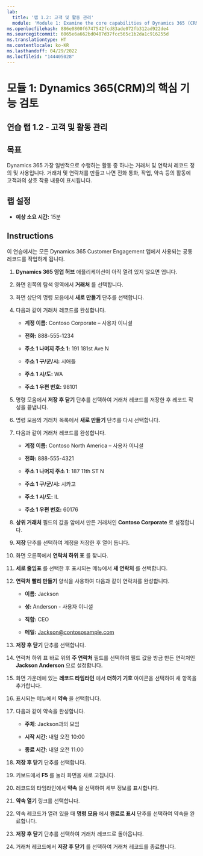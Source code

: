 ```yaml
---
lab:
  title: '랩 1.2: 고객 및 활동 관리'
  module: 'Module 1: Examine the core capabilities of Dynamics 365 (CRM)'
ms.openlocfilehash: 886e0800f6747542fcd83ade072fb312ad922de4
ms.sourcegitcommit: 6065e6a662bd0407d37fcc565c1b2da1c916255d
ms.translationtype: HT
ms.contentlocale: ko-KR
ms.lasthandoff: 04/29/2022
ms.locfileid: "144405028"
---
```

<a name="module-1-examine-the-core-capabilities-of-dynamics-365-crm"></a>모듈 1: Dynamics 365(CRM)의 핵심 기능 검토
========================

## <a name="practice-lab-12---manage-customers-and-activities"></a>연습 랩 1.2 - 고객 및 활동 관리

## <a name="objectives"></a>목표

Dynamics 365 가장 일반적으로 수행하는 활동 중 하나는 거래처 및 연락처 레코드 정의 및 사용입니다. 거래처 및 연락처를 만들고 나면 전화 통화, 작업, 약속 등의 활동에 고객과의 상호 작용 내용이 표시됩니다.

## <a name="lab-setup"></a>랩 설정

  - **예상 소요 시간:** 15분

## <a name="instructions"></a>Instructions

이 연습에서는 모든 Dynamics 365 Customer Engagement 앱에서 사용되는 공통 레코드를 작업하게 됩니다. 

1. **Dynamics 365 영업 허브** 애플리케이션이 아직 열려 있지 않으면 엽니다. 

2. 화면 왼쪽의 탐색 영역에서 **거래처** 를 선택합니다. 

3. 화면 상단의 명령 모음에서 **새로 만들기** 단추를 선택합니다.

4. 다음과 같이 거래처 레코드를 완성합니다.

    - **계정 이름:** Contoso Corporate – 사용자 이니셜

    - **전화:** 888-555-1234

    - **주소 1 나머지 주소 1:** 191 181st Ave N

    - **주소 1 구/군/시:** 시애틀

    - **주소 1 시/도:** WA

    - **주소 1 우편 번호:** 98101

5. 명령 모음에서 **저장 후 닫기** 단추를 선택하여 거래처 레코드를 저장한 후 레코드 작성을 끝냅니다.

6. 명령 모음의 거래처 목록에서 **새로 만들기** 단추를 다시 선택합니다.

7. 다음과 같이 거래처 레코드를 완성합니다.

    - **계정 이름:** Contoso North America – 사용자 이니셜

    - **전화:** 888-555-4321

    - **주소 1 나머지 주소 1**: 187 11th ST N

    - **주소 1 구/군/시:** 시카고

    - **주소 1 시/도:** IL

    - **주소 1 우편 번호:** 60176

8. **상위 거래처** 필드의 값을 앞에서 만든 거래처인 **Contoso Corporate** 로 설정합니다. 

9. **저장** 단추를 선택하여 계정을 저장한 후 열어 둡니다. 

10. 화면 오른쪽에서 **연락처 하위 표** 를 찾니다. 

11. **세로 줄임표** 를 선택한 후 표시되는 메뉴에서 **새 연락처** 를 선택합니다. 

12. **연락처 빨리 만들기** 양식을 사용하여 다음과 같이 연락처를 완성합니다.

    - **이름:** Jackson

    - **성:** Anderson - 사용자 이니셜

    - **직함:** CEO

    - **메일:** Jackson@contososample.com

13. **저장 후 닫기** 단추를 선택합니다.

14. 연락처 하위 표 바로 위의 **주 연락처** 필드를 선택하여 필드 값을 방금 만든 연락처인 **Jackson Anderson** 으로 설정합니다. 

15. 화면 가운데에 있는 **레코드 타임라인** 에서 **더하기 기호** 아이콘을 선택하여 새 항목을 추가합니다. 

16. 표시되는 메뉴에서 **약속** 을 선택합니다.

17. 다음과 같이 약속을 완성합니다.

    - **주체**: Jackson과의 모임

    - **시작 시간:** 내일 오전 10:00 

    - **종료 시간:** 내일 오전 11:00 

18. **저장 후 닫기** 단추를 선택합니다. 

19. 키보드에서 **F5** 를 눌러 화면을 새로 고칩니다.     

20. 레코드의 타임라인에서 **약속** 을 선택하여 세부 정보를 표시합니다.   

21. **약속 열기** 링크를 선택합니다. 

22. 약속 레코드가 열려 있을 때 **명령 모음** 에서 **완료로 표시** 단추를 선택하여 약속을 완료합니다. 

23. **저장 후 닫기** 단추를 선택하여 거래처 레코드로 돌아옵니다.   

24. 거래처 레코드에서 **저장 후 닫기** 를 선택하여 거래처 레코드를 종료합니다.   
